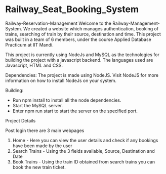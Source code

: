# Railway_Seat_Booking_System

Railway-Reservation-Management
Welcome to the Railway-Management-System. We created a website which manages authentication, booking of trains, 
searching of train by their source, destination and time. This project was built in a team of 6 members, under the course Applied Database Practicum at IIT Mandi.


This project is currently using NodeJs and MySQL as the technologies for building the project with a javascript backend.
The languages used are Javascript, HTML and CSS.


Dependencies: 
The project is made using NodeJS. Visit NodeJS for more information on how to install NodeJs on your system.


Building: 
- Run npm install to install all the node dependencies.
- Start the MySQL server.
- Enter npm run start to start the server on the specified port.


Project Details

Post login there are 3 main webpages
1. Home - Here you can view the user details and check if any bookings have been made by the user
2. Search Trains - Using the 3 fields available, Source, Destination and Date
3. Book Trains - Using the train ID obtained from search trains you can book the new train ticket.
